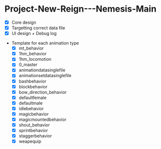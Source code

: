 # Project-New-Reign---Nemesis-Main

- [x] Core design
- [x] Targetting correct data file
- [x] UI design + Debug log

- Template for each animation type
	- [x] mt_behavior
	- [x] 1hm_behavior
	- [x] 1hm_locomotion
	- [x] 0_master
	- [x] animationdatasinglefile
	- [x] animationsetdatasinglefile
	- [x] bashbehavior
	- [x] blockbehavior
	- [x] bow_direction_behavior
	- [x] defaultfemale
	- [x] defaultmale
	- [x] idlebehavior
	- [x] magicbehavior
	- [x] magicmountedbehavior
	- [x] shout_behavior
	- [x] sprintbehavior
	- [x] staggerbehavior
	- [x] weapequip